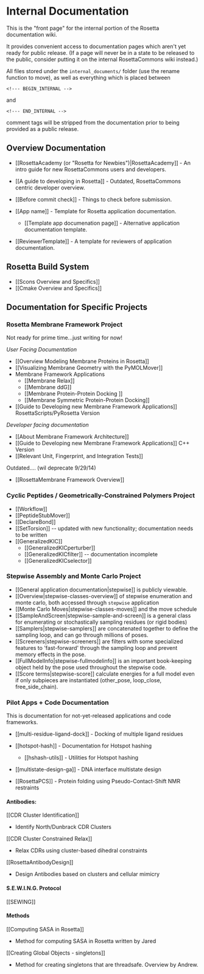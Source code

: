 # Internal Documentation

This is the "front page" for the internal portion of the Rosetta documentation wiki.

It provides convenient access to documentation pages which aren't yet ready for public release.
(If a page will never be in a state to be released to the public, consider putting it on the 
internal RosettaCommons wiki instead.)

All files stored under the `internal_documents/` folder (use the rename function to move), 
as well as everything which is placed between

```
<!--- BEGIN_INTERNAL -->
```

and

```
<!--- END_INTERNAL -->
```

comment tags will be stripped from the documentation prior to being provided as a public release.

## Overview Documentation
- [[RosettaAcademy (or "Rosetta for Newbies")|RosettaAcademy]] - An intro guide for new RosettaCommons users and developers.

- [[A guide to developing in Rosetta]] - Outdated, RosettaCommons centric developer overview.
- [[Before commit check]] - Things to check before submission.
- [[App name]] - Template for Rosetta application documentation.
    - [[Template app documenation page]] - Alternative application documentation template.
- [[ReviewerTemplate]] - A template for reviewers of application documentation.

## Rosetta Build System 

- [[Scons Overview and Specifics]]
- [[Cmake Overview and Specifics]]


## Documentation for Specific Projects

### Rosetta Membrane Framework Project

Not ready for prime time...just writing for now!

_User Facing Documentation_
- [[Overview Modeling Membrane Proteins in Rosetta]]
- [[Visualizing Membrane Geometry with the PyMOLMover]]
- Membrane Framework Applications
     - [[Membrane Relax]]
     - [[Membrane ddG]]
     - [[Membrane Protein-Protein Docking ]]
     - [[Membrane Symmetric Protein-Protein Docking]]
- [[Guide to Developing new Membrane Framework Applications]] RosettaScripts/PyRosetta Version

_Developer facing documentation_
- [[About Membrane Framework Architecture]]
- [[Guide to Developing new Membrane Framework Applications]] C++ Version
- [[Relevant Unit, Fingerprint, and Integration Tests]]

Outdated.... (wil deprecate 9/29/14)
- [[RosettaMembrane Framework Overview]]

### Cyclic Peptides / Geometrically-Constrained Polymers Project
- [[Workflow]]
- [[PeptideStubMover]]
- [[DeclareBond]]
- [[SetTorsion]] -- updated with new functionality; documentation needs to be written
- [[GeneralizedKIC]]
     - [[GeneralizedKICperturber]]
     - [[GeneralizedKICfilter]] -- documentation incomplete
     - [[GeneralizedKICselector]]

### Stepwise Assembly and Monte Carlo Project
- [[General application documentation|stepwise]] is publicly viewable.
- [[Overview|stepwise-classes-overview]] of stepwise enumeration and monte carlo, both accessed through `stepwise` application
- [[Monte Carlo Moves|stepwise-classes-moves]] and the move schedule 
- [[SampleAndScreen|stepwise-sample-and-screen]] is a general class for enumerating or stochastically sampling residues (or rigid bodies) 
- [[Samplers|stepwise-samplers]] are concatenated together to define the sampling loop, and can go through millions of poses.
- [[Screeners|stepwise-screeners]] are filters with some specialized features to 'fast-forward' through the sampling loop and prevent memory effects in the pose. 
- [[FullModelInfo|stepwise-fullmodelinfo]] is an important book-keeping object held by the pose used throughout the stepwise code. 
- [[Score terms|stepwise-score]] calculate energies for a full model even if only subpieces are instantiated (other_pose, loop_close, free_side_chain).

### Pilot Apps + Code Documentation

This is documentation for not-yet-released applications and code frameworks.

- [[multi-residue-ligand-dock]] - Docking of multiple ligand residues

- [[hotspot-hash]] - Documentation for Hotspot hashing
    * [[hshash-utils]] - Utilities for Hotspot hashing

- [[multistate-design-ga]] - DNA interface multistate design  

- [[RosettaPCS]] - Protein folding using Pseudo-Contact-Shift NMR restraints

#### Antibodies:

[[CDR Cluster Identification]]
- Identify North/Dunbrack CDR Clusters 

[[CDR Cluster Constrained Relax]]
- Relax CDRs using cluster-based dihedral constraints 

[[RosettaAntibodyDesign]]
- Design Antibodies based on clusters and cellular mimicry

#### S.E.W.I.N.G. Protocol
[[SEWING]]

#### Methods
[[Computing SASA in Rosetta]]
 - Method for computing SASA in Rosetta written by Jared

[[Creating Global Objects - singletons]]
 - Method for creating singletons that are threadsafe. Overview by Andrew.